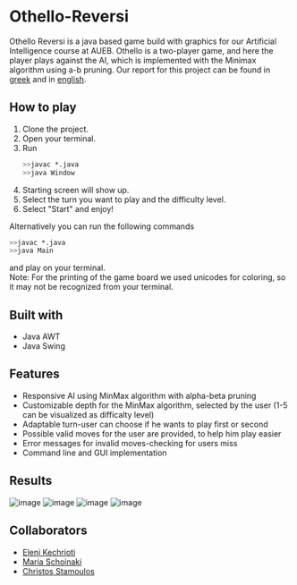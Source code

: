 # Othello-Reversi

Othello Reversi is a java based game build with graphics for our Artificial Intelligence course at AUEB. 
Othello is a two-player game, and here the player plays against the AI, which is implemented with the Minimax algorithm using a-b pruning.
Our report for this project can be found in [greek](https://github.com/EleniKechrioti/Othello-Reversi/blob/main/report_greek.pdf) and in [english](https://github.com/EleniKechrioti/Othello-Reversi/blob/main/report_english.pdf).

## How to play
1. Clone the project.
2. Open your terminal.
3. Run
   ```sh
   >>javac *.java
   >>java Window
   ```
4. Starting screen will show up.
5. Select the turn you want to play and the difficulty level.
6. Select "Start" and enjoy!

Alternatively you can run the following commands 
  ```sh
  >>javac *.java
  >>java Main
  ```
and play on your terminal.<br>
Note: For the printing of the game board we used unicodes for coloring, so it may not be recognized from your terminal.

## Built with
- Java AWT
- Java Swing

## Features
- Responsive AI using MinMax algorithm with alpha-beta pruning
- Customizable depth for the MinMax algorithm, selected by the user (1-5 can be visualized as difficalty level)
- Adaptable turn-user can choose if he wants to play first or second
- Possible valid moves for the user are provided, to help him play easier
- Error messages for invalid moves-checking for users miss
- Command line and GUI implementation

## Results
![image](https://github.com/MariaSchoinaki/Othello-Reversi/assets/132781870/94d9cdd9-334a-444a-b369-152b56f26af4)
![image](https://github.com/MariaSchoinaki/Othello-Reversi/assets/132781870/a652a0d1-61a7-4292-aea2-898ca319cc01)
![image](https://github.com/MariaSchoinaki/Othello-Reversi/assets/132781870/af3267c7-d168-4448-9f37-d3c21095e5b7)
![image](https://github.com/MariaSchoinaki/Othello-Reversi/assets/132781870/1686061b-5efd-4690-9258-03431f40a75f)

## Collaborators
- [Eleni Kechrioti](https://github.com/EleniKechrioti)
- [Maria Schoinaki](https://github.com/MariaSchoinaki)
- [Christos Stamoulos](https://github.com/ChristosStamoulos)

